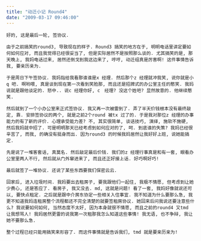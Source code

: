 ```yaml
---
title: "动迁小记 Round4"
date: "2009-03-17 09:46:00"
---
```


    好的, 这是最后一轮, 签协议.

    由于之前搞笑的round3, 导致现在的样子. Round3 搞笑的地方在于, 明明电话里讲定要如何如何应对, 而且我觉得已经很妥当了, 但是实际居然不是按照那么谈的. 尤其搞笑的是, 那天晚上, 我妈电话过来, 居然还倒戈到我这边来了, 哼哼, 动迁组真是厉害啊! 这件事情告诉我, 要亲历亲为.

    于是周日下午签协议. 我妈指给我看那谁谁是x 经理. 然后那个z 经理就冲我笑, 说你就是小q 吧. 啊哟喂, 真是谈到现在第一次看到笑脸那, 而且还是招牌式的办公室主任的憨笑. 我妈说就是跟他谈定的. 怒中.. 说c 经理你好, c　经理? 没这个姓吧? 显然故意的. 他继续憨笑.

    然后就到了一个小办公室来正式签协议. 我又再一次被雷到了. 弄了半天价钱根本没有最终敲定, 靠. 安排签协议的两个, 就是之前2个round 被tx 过了的. 于是我对那位z 经理的办事能力的有了新的评价. 心理承受能力差? 不, 其实很简单, 谈话技巧, 演绎, 施软不施硬, 然后我妈就中招了. 可是明明那天已经考虑到如何应对的了, 呵. 到底谁的失策? 我妈已经很辛苦了, 而我, 的确没有挺身而出. 因为round3 的时候我妈居然让我好好上班, 说她能搞定.

    先是说了一堆客套话, 真莫名. 然后敲定最后价钱. 我们的z 经理行事真是和有一套, 眼看办公室里两人不行, 然后就从门外窜进来了, 而且还正好接上话. 好巧啊好巧!

    最后就签了一堆协议. 还说了某些东西要我们保密云云.

    回家后, 进入垃圾时间. 我妈要出去租房子, 要我跟他们一起住, 我极不情愿, 但考虑到让她少费心, 还是答应了. 看房子, 我又没去. md, 这就是问题! 看了一套, 我妈好像就说还可以, 要快点租定. 之后就是跟中介房东协定一些相关入住事宜. 我不知道为什么要那么急, 我更不知道我妈连租房整个流程都还不完全清楚的就要签租房协议. 她回来后问我说还要注意些什么? 我说要如何如何, 当然态度不太好, 因为本身就很不情愿, 而且之前的round4 又tmd 让我想骂人! 我妈居然更雷的说我第一次租那我怎么知道这些事情! 我无语, 也不争辩, 我让她不要那么急.

    整个过程已经只能用搞笑来形容了. 而这件事情就是告诉我们, tmd 就是要亲历亲为!
